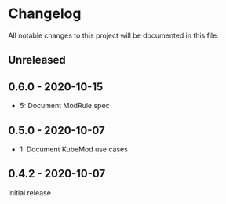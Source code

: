 # Changelog

All notable changes to this project will be documented in this file.

## Unreleased

## 0.6.0 - 2020-10-15

* 5: Document ModRule spec

## 0.5.0 - 2020-10-07

* 1: Document KubeMod use cases

## 0.4.2 - 2020-10-07

Initial release
